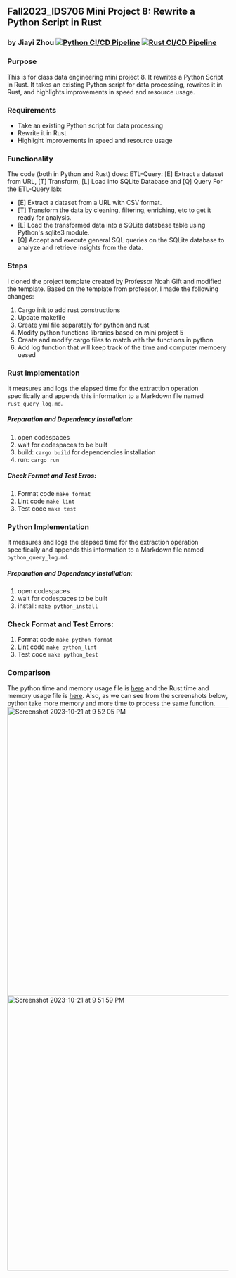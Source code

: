 ## Fall2023_IDS706 Mini Project 8: Rewrite a Python Script in Rust
### by Jiayi Zhou [![Python CI/CD Pipeline](https://github.com/nogibjj/Fall2023_IDS706_MiniProject8_JiayiZhou/actions/workflows/pythonCI.yml/badge.svg)](https://github.com/nogibjj/Fall2023_IDS706_MiniProject8_JiayiZhou/actions/workflows/pythonCI.yml) [![Rust CI/CD Pipeline](https://github.com/nogibjj/Fall2023_IDS706_MiniProject8_JiayiZhou/actions/workflows/rustCI.yml/badge.svg)](https://github.com/nogibjj/Fall2023_IDS706_MiniProject8_JiayiZhou/actions/workflows/rustCI.yml)

### Purpose
This is for class data engineering mini project 8. It rewrites a Python Script in Rust. It takes an existing Python script for data processing, rewrites it in Rust, and highlights improvements in speed and resource usage.

### Requirements
  * Take an existing Python script for data processing
  * Rewrite it in Rust
  * Highlight improvements in speed and resource usage

### Functionality
The code (both in Python and Rust) does: ETL-Query: [E] Extract a dataset from URL, [T] Transform, [L] Load into SQLite Database and [Q] Query For the ETL-Query lab:
  * [E] Extract a dataset from a URL with CSV format.
  * [T] Transform the data by cleaning, filtering, enriching, etc to get it ready for analysis.
  * [L] Load the transformed data into a SQLite database table using Python's sqlite3 module.
  * [Q] Accept and execute general SQL queries on the SQLite database to analyze and retrieve insights from the data.

### Steps
I cloned the project template created by Professor Noah Gift and modified the template. Based on the template from professor, I made the following changes:
1. Cargo init to add rust constructions
2. Update makefile
3. Create yml file separately for python and rust
4. Modify python functions libraries based on mini project 5
5. Create and modify cargo files to match with the functions in python
6. Add log function that will keep track of the time and computer memoery uesed

### Rust Implementation
It measures and logs the elapsed time for the extraction operation specifically and appends this information to a Markdown file named `rust_query_log.md`.

##### Preparation and Dependency Installation:
1. open codespaces 
2. wait for codespaces to be built 
3. build: `cargo build` for dependencies installation
4. run: `cargo run`

##### Check Format and Test Erros: 
1. Format code `make format`
2. Lint code `make lint`
3. Test coce `make test`

### Python Implementation
It measures and logs the elapsed time for the extraction operation specifically and appends this information to a Markdown file named `python_query_log.md`.

##### Preparation and Dependency Installation:
1. open codespaces 
2. wait for codespaces to be built
3. install: `make python_install`

### Check Format and Test Errors: 
1. Format code `make python_format`
2. Lint code `make python_lint`
3. Test coce `make python_test`

### Comparison
The python time and memory usage file is [here](https://github.com/nogibjj/Fall2023_IDS706_MiniProject8_JiayiZhou/blob/main/python_query_log.md) and the Rust time and memory usage file is [here](https://github.com/nogibjj/Fall2023_IDS706_MiniProject8_JiayiZhou/blob/main/rust_query_log.md). Also, as we can see from the screenshots below, python take more memory and more time to process the same function.
<img width="655" alt="Screenshot 2023-10-21 at 9 52 05 PM" src="https://github.com/nogibjj/Fall2023_IDS706_MiniProject8_JiayiZhou/assets/143651921/2c0de291-e319-4828-967a-6db71ce468ac">
<img width="625" alt="Screenshot 2023-10-21 at 9 51 59 PM" src="https://github.com/nogibjj/Fall2023_IDS706_MiniProject8_JiayiZhou/assets/143651921/26b489c1-5cc5-4347-ab6e-41c592398d28">






